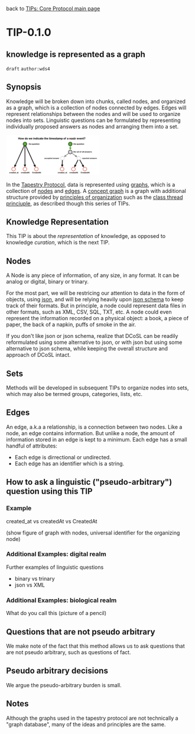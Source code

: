 back to [TIPs: Core Protocol main page](https://github.com/wds4/tapestry-protocol/blob/main/tips/core-protocol/README.md)

TIP-0.1.0
=====

knowledge is represented as a graph
---

`draft` `author:wds4`

## Synopsis

Knowledge will be broken down into chunks, called nodes, and organized as a graph, which is a collection of nodes connected by edges. Edges will represent relationships between the nodes and will be used to organize nodes into sets. Linguistic questions can be formulated by representing individually proposed answers as nodes and arranging them into a set.

<img src="../../images/createdAtQuestionAsGraph.png" width="50%" />

In the [Tapestry Protocol](https://github.com/wds4/tapestry-protocol/blob/main/glossary/tapestryProtocol.md), data is represented using [graphs](https://github.com/wds4/tapestry-protocol/blob/main/glossary/graph.md), which is a collection of [nodes](https://github.com/wds4/tapestry-protocol/blob/main/glossary/node.md) and [edges](https://github.com/wds4/tapestry-protocol/blob/main/glossary/relationship.md). A [concept graph](https://github.com/wds4/tapestry-protocol/blob/main/glossary/conceptGraph.md) is a graph with additional structure provided by [principles of organization](https://github.com/wds4/tapestry-protocol/blob/main/glossary/principleOfOrganization.md) such as the [class thread princiuple](https://github.com/wds4/tapestry-protocol/blob/main/glossary/classThreadPrinciple.md), as described though this series of TIPs.


## Knowledge Representation

This TIP is about the *representation* of knowledge, as opposed to knowledge *curation*, which is the next TIP.

## Nodes

A Node is any piece of information, of any size, in any format. It can be analog or digital, binary or trinary. 

For the most part, we will be restricing our attention to data in the form of objects, using [json](https://www.json.org), and will be relying heavily upon [json schema](https://json-schema.org) to keep track of their formats. But in principle, a node could represent data files in other formats, such as XML, CSV, SQL, TXT, etc. A node could even represent the information recorded on a physical object: a book, a piece of paper, the back of a napkin, puffs of smoke in the air.

If you don't like json or json schema, realize that DCoSL can be readily reformulated using some alternative to json, or with json but using some alternative to json schema, while keeping the overall structure and approach of DCoSL intact.

## Sets

Methods will be developed in subsequent TIPs to organize nodes into sets, which may also be termed groups, categories, lists, etc.

## Edges

An edge, a.k.a a relationship, is a connection between two nodes. Like a node, an edge contains information. But unlike a node, the amount of information stored in an edge is kept to a minimum. Each edge has a small handful of attributes:
- Each edge is dirrectional or undirected.
- Each edge has an identifier which is a string.

## How to ask a linguistic ("pseudo-arbitrary") question using this TIP

### Example

created_at vs createdAt vs CreatedAt

(show figure of graph with nodes, universal identifier for the organizing node)

### Additional Examples: digital realm

Further examples of linguistic questions

- binary vs trinary
- json vs XML

### Additional Examples: biological realm

What do you call this (picture of a pencil)

## Questions that are not pseudo arbitrary

We make note of the fact that this method allows us to ask questions that are not pseudo arbitrary, such as questions of fact. 

## Pseudo arbitrary decisions

We argue the pseudo-arbitrary burden is small.

## Notes

Although the graphs used in the tapestry protocol are not technically a "graph database", many of the ideas and principles are the same.

